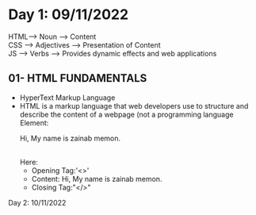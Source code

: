 # Day 1: 09/11/2022
HTML--> Noun --> Content <br>
CSS --> Adjectives --> Presentation of Content <br>
JS  --> Verbs --> Provides dynamic effects and web applications <br>
## 01- HTML FUNDAMENTALS
- HyperText Markup Language
- HTML is a markup language that web developers use to structure and describe the content of a webpage (not a programming language
Element: <p>Hi, My name is zainab memon.</p> <br>
Here: 
	- Opening Tag:'\<>'
	- Content: Hi, My name is zainab memon.
	- Closing Tag:"</>"


Day 2: 10/11/2022
